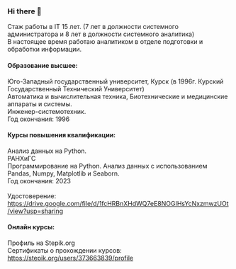 ### Hi there 👋
Стаж работы в IT 15 лет. (7 лет в должности системного администратора и 8 лет в должности системного аналитика)<br>
В настоящее время работаю аналитиком в отделе подготовки и обработки информации.<br>
#### Образование высшее:
Юго-Западный государственный университет, Курск (в 1996г. Курский Государственный Технический Университет)<br>
Автоматика и вычислительная техника, Биотехнические и медицинские аппараты и системы.<br>
Инженер-системотехник.<br>
Год окончания: 1996<br>
#### Курсы повышения квалификации:
Анализ данных на Python.<br>
РАНХиГС<br> 
Программирование на Python. Анализ данных с использованием Pandas, Numpy, Matplotlib и Seaborn.<br>
Год окончания: 2023<br>
<br>
Удостоверение:<br>
https://drive.google.com/file/d/1fcHRBnXHdWQ7eE8NOGIHsYcNxzmwzUOt/view?usp=sharing
#### Онлайн курсы:<br>
Профиль на Stepik.org<br>
Сертификаты о прохождении курсов:<br>
https://stepik.org/users/373663839/profile<br>






<!--
**kholobtseva/kholobtseva** is a ✨ _special_ ✨ repository because its `README.md` (this file) appears on your GitHub profile.

Here are some ideas to get you started:

- 🔭 I’m currently working on ...
- 🌱 I’m currently learning ...
- 👯 I’m looking to collaborate on ...
- 🤔 I’m looking for help with ...
- 💬 Ask me about ...
- 📫 How to reach me: ...
- 😄 Pronouns: ...
- ⚡ Fun fact: ...
-->
